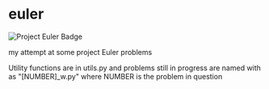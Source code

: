 # euler

![Project Euler Badge](https://projecteuler.net/profile/jtrickster333.png)

my attempt at some project Euler problems

Utility functions are in utils.py and problems still in progress are named with as "[NUMBER]\_w.py" where NUMBER is the problem in question
